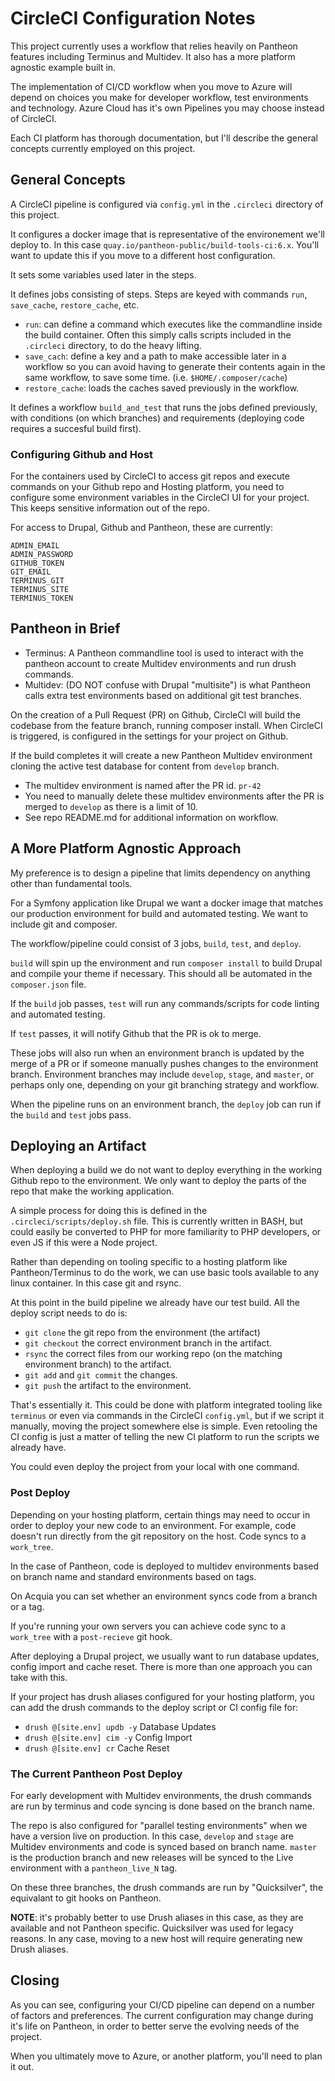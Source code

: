 # CircleCI Configuration Notes

This project currently uses a workflow that relies heavily on Pantheon features including Terminus and Multidev. It also has a more platform agnostic example built in.

The implementation of CI/CD workflow when you move to Azure will depend on choices you make for developer workflow, test environments and technology. Azure Cloud has it's own Pipelines you may choose instead of CircleCI.

Each CI platform has thorough documentation, but I'll describe the general concepts currently employed on this project.

## General Concepts

A CircleCI pipeline is configured via `config.yml` in the `.circleci` directory of this project.

It configures a docker image that is representative of the environement we'll deploy to. In this case `quay.io/pantheon-public/build-tools-ci:6.x`. You'll want to update this if you move to a different host configuration.

It sets some variables used later in the steps.

It defines jobs consisting of steps. Steps are keyed with commands `run`, `save_cache`, `restore_cache`, etc.

 * `run`: can define a command which executes like the commandline inside the build container. Often this simply calls scripts included in the `.circleci` directory, to do the heavy lifting.
 * `save_cach`: define a key and a path to make accessible later in a workflow so you can avoid having to generate their contents again in the same workflow, to save some time. (i.e. `$HOME/.composer/cache`)
 * `restore_cache`: loads the caches saved previously in the workflow.

It defines a workflow `build_and_test` that runs the jobs defined previously, with conditions (on which branches) and requirements (deploying code requires a succesful build first).

### Configuring Github and Host

For the containers used by CircleCI to access git repos and execute commands on your Github repo and Hosting platform, you need to configure some environment variables in the CircleCI UI for your project. This keeps sensitive information out of the repo.

For access to Drupal, Github and Pantheon, these are currently:
```
ADMIN_EMAIL
ADMIN_PASSWORD
GITHUB_TOKEN
GIT_EMAIL
TERMINUS_GIT
TERMINUS_SITE
TERMINUS_TOKEN
```

## Pantheon in Brief

* Terminus: A Pantheon commandline tool is used to interact with the pantheon account to create Multidev environments and run drush commands.
* Multidev: (DO NOT confuse with Drupal "multisite") is what Pantheon calls extra test environments based on additional git test branches.

On the creation of a Pull Request (PR) on Github, CircleCI will build the codebase from the feature branch, running composer install. When CircleCI is triggered, is configured in the settings for your project on Github.

If the build completes it will create a new Pantheon Multidev environment cloning the active test database for content from `develop` branch.

* The multidev environment is named after the PR id.  `pr-42`
* You need to manually delete these multidev environments after the PR is merged to `develop` as there is a limit of 10.
* See repo README.md for additional information on workflow.

## A More Platform Agnostic Approach

My preference is to design a pipeline that limits dependency on anything other than fundamental tools.

For a Symfony application like Drupal we want a docker image that matches our production environment for build and automated testing. We want to include git and composer.

The workflow/pipeline could consist of 3 jobs, `build`, `test`, and `deploy`.

`build` will spin up the environment and run `composer install` to build Drupal and compile your theme if necessary. This should all be automated in the `composer.json` file.

If the `build` job passes, `test` will run any commands/scripts for code linting and automated testing.

If `test` passes, it will notify Github that the PR is ok to merge.

These jobs will also run when an environment branch is updated by the merge of a PR or if someone manually pushes changes to the environment branch.  Environment branches may include `develop`, `stage`, and `master`, or perhaps only one, depending on your git branching strategy and workflow.

When the pipeline runs on an environment branch, the `deploy` job can run if the `build` and `test` jobs pass.

## Deploying an Artifact

When deploying a build we do not want to deploy everything in the working Github repo to the environment. We only want to deploy the parts of the repo that make the working application.

A simple process for doing this is defined in the `.circleci/scripts/deploy.sh` file. This is currently written in BASH, but could easily be converted to PHP for more familiarity to PHP developers, or even JS if this were a Node project.

Rather than depending on tooling specific to a hosting platform like Pantheon/Terminus to do the work, we can use basic tools available to any linux container. In this case git and rsync.

At this point in the build pipeline we already have our test build. All the deploy script needs to do is:

 * `git clone` the git repo from the environment (the artifact)
 * `git checkout` the correct environment branch in the artifact.
 * `rsync` the correct files from our working repo (on the matching environment branch) to the artifact.
 * `git add` and `git commit` the changes.
 * `git push` the artifact to the environment.

That's essentially it. This could be done with platform integrated tooling like `terminus` or even via commands in the CircleCI `config.yml`, but if we script it manually, moving the project somewhere else is simple. Even retooling the CI config is just a matter of telling the new CI platform to run the scripts we already have.

You could even deploy the project from your local with one command.

### Post Deploy

Depending on your hosting platform, certain things may need to occur in order to deploy your new code to an environment. For example, code doesn't run directly from the git repository on the host. Code syncs to a `work_tree`.

In the case of Pantheon, code is deployed to multidev environments based on branch name and standard environments based on tags.

On Acquia you can set whether an environment syncs code from a branch or a tag.

If you're running your own servers you can achieve code sync to a `work_tree` with a `post-recieve` git hook.

After deploying a Drupal project, we usually want to run database updates, config import and cache reset. There is more than one approach you can take with this.

If your project has drush aliases configured for your hosting platform, you can add the drush commands to the deploy script or CI config file for:

 * `drush @[site.env] updb -y` Database Updates
 * `drush @[site.env] cim -y` Config Import
 * `drush @[site.env] cr` Cache Reset

### The Current Pantheon Post Deploy

For early development with Multidev environments, the drush commands are run by terminus and code syncing is done based on the branch name.

The repo is also configured for "parallel testing environments" when we have a version live on production. In this case, `develop` and `stage` are Multidev environments and code is synced based on branch name. `master` is the production branch and new releases will be synced to the Live environment with a `pantheon_live_N` tag.

On these three branches, the drush commands are run by "Quicksilver", the equivalant to git hooks on Pantheon.

**NOTE**: it's probably better to use Drush aliases in this case, as they are available and not Pantheon specific. Quicksilver was used for legacy reasons. In any case, moving to a new host will require generating new Drush aliases.

## Closing

As you can see, configuring your CI/CD pipeline can depend on a number of factors and preferences. The current configuration may change during it's life on Pantheon, in order to better serve the evolving needs of the project.

When you ultimately move to Azure, or another platform, you'll need to plan it out.

